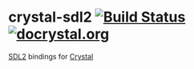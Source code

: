 # crystal-sdl2 [![Build Status](https://travis-ci.org/scaint/crystal-sdl2.svg)](https://travis-ci.org/scaint/crystal-sdl2) [![docrystal.org](http://docrystal.org/badge.svg?style=round)](http://docrystal.org/github.com/scaint/crystal-sdl2)

[SDL2](https://www.libsdl.org/) bindings for [Crystal](http://crystal-lang.org/)

